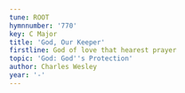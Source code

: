 ```yaml
---
tune: ROOT
hymnnumber: '770'
key: C Major
title: 'God, Our Keeper'
firstline: God of love that hearest prayer
topic: 'God: God''s Protection'
author: Charles Wesley
year: '-'
---
```


